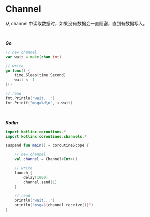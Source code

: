 # Channel
从 channel 中读取数据时，如果没有数据会一直阻塞，直到有数据写入。

<br>

***Go***

```go
// new channel
var wait = make(chan int)

// write
go func() {
    time.Sleep(time.Second)
    wait <- 1
}()

// read
fmt.Println("wait...")
fmt.Printf("msg=%d\n", <-wait)
```

<br>

***Kotlin***

```kt
import kotlinx.coroutines.*
import kotlinx.coroutines.channels.*

suspend fun main() = coroutineScope {

    // new channel
    val channel = Channel<Int>()

    // write
    launch {
        delay(1000)
        channel.send(1)
    }

    // read
    println("wait...")
    println("msg=${channel.receive()}")
}
```
